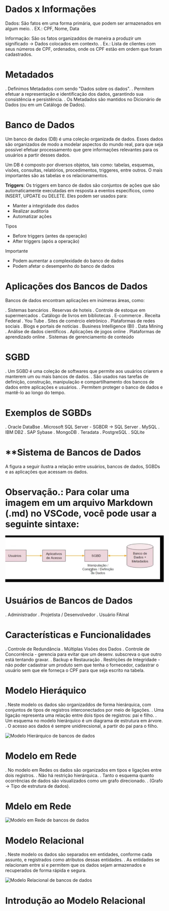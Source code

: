 # **Dados x Informações**

Dados: São fatos em uma forma primária, que podem ser armazenados em algum meio.
. EX.: CPF, Nome, Data

Informação: São os fatos organizaddos de maneira a produzir um significado -> Dados colocados em contexto.
. Ex.: Lista de clientes com seus números de CPF, ordenados, onde os CPF estão em ordem que foram cadastrados.

# **Metadados**

. Definimos Metadados com sendo "Dados sobre os dados".
. Permitem efetuar a representação e identificação dos dados, garantindo sua consistência e persistência.
. Os Metadados são mantidos no Dicionário de Dados (ou em um Catálogo de Dados).

# **Banco de Dados**

Um banco de dados (DB) é uma coleção organizada de dados. Esses dados são organizados de modo a modelar aspectos do mundo real, para que seja possível efetuar processamento que gere informações relevantes para os usuários a partir desses dados.

Um DB é composto por diversos objetos, tais como: tabelas, esquemas, visões, consultas, relatórios, procedimentos, triggeres, entre outros. O mais importantes são as tabelas e os relacionamentos.

**Triggers**: Os triggers em banco de dados são conjuntos de ações que são automaticamente executadas em resposta a eventos específicos, como INSERT, UPDATE ou DELETE. Eles podem ser usados para:

- Manter a integridade dos dados
- Realizar auditoria
- Automatizar ações

Tipos
- Before triggers (antes da operação)
- After triggers (após a operação)

Importante
- Podem aumentar a complexidade do banco de dados
- Podem afetar o desempenho do banco de dados

# **Aplicações dos Bancos de Dados**

Bancos de dados encontram aplicações em inúmeras áreas, como:

. Sistemas bancários
. Reservas de hoteis
. Controle de estoque em supermercados
. Catálogo de livros em bibliotecas
. E-commerce
. Receita Federal
. You Tube
. Sites de comércio eletrônico
. Plataformas de redes sociais
. Blogs e portais de notícias
. Business Intelligence (BI)
. Data Mining
. Análise de dados científicos
. Aplicações de jogos online
. Plataformas de aprendizado online
. Sistemas de gerenciamento de conteúdo

# **SGBD**

. Um SGBD é uma coleção de softwares que permite aos usuários criarem e manterem um ou mais bancos de dados.
. São usados nas tarefas de definição, construção, manipulação e compartilhamento dos bancos de dados entre aplicações e usuários.
. Permitem proteger o banco de dados e mantê-lo ao longo do tempo.

# **Exemplos de SGBDs**

. Oracle DataBse
. Microsoft SQL Server - SGBDR -> SQL Server
. MySQL
. IBM DB2
. SAP Sybase
. MongoDB
. Teradata
. PostgreSQL
. SQLite

# **Sistema de Bancos de Dados

A figura a seguir ilustra a relação entre usuários, bancos de dados, SGBDs e as aplicações que acessam os dados.

# Observação.: Para colar uma imagem em um arquivo Markdown (.md) no VSCode, você pode usar a seguinte sintaxe:

![sistema de bancos de dados](./Assets/imagem_db.jpg)

# **Usuários de Bancos de Dados**

. Administrador
. Projetista / Desenvolvedor
. Usuário FAinal

# **Características e Funcionalidades**

. Controle de Redundância
. Múltiplas Visões dos Dados
. Controle de Concorrência - gerencia para evitar que um desenv. subscreva o que outro está tentando gravar.
. Backup e Restauração
. Restrições de Integridade - não poder cadastrar um produto sem que tenha o fornecedor, cadastrar o usuário sem que ele forneça o CPF para que seja escrito na tabela.

# **Modelo Hieráquico**

. Neste modelo os dados são organizaddos de forma hierárquica, com conjuntos de tipos de registros interconectados por meio de ligações.
. Uma ligação representa uma relação entre dois tipos de registros: pai e filho.
. Um esquema no modelo hierárquico é um diagrama de estrutura em árvore.
. O acesso aos dados é sempre unidirecsional, a partir do pai para o filho.

![Modelo Hierárquico de bancos de dados](./Assets/imagem_hierárquico.jpg)

# **Modelo em Rede**

. No modelo em Redes os dados são organizados em tipos e ligações entre dois registros.
. Não há restrição hierárquica.
. Tanto o esquema quanto ocorrências de dados são visualizados como um grafo direcionado.
. (Grafo -> Tipo de estrutura de dados).

# **Mdelo em Rede**

![Modelo em Rede de bancos de dados](./Assets/Assets/imagem_rede.jpg)

# **Modelo Relacional**

. Neste modelo os dados são separados em entidades, conforme cada assunto, e registrados como atributos dessas entidades.
. As entidades se relacionam entre si e permitem que os dados sejam armazenados e recuperados de forma rápida e segura.

![Modelo Relacional de bancos de dados](Assets/Assets/imagem_relacional.jpg)

# **Introdução ao Modelo Relacional** 











